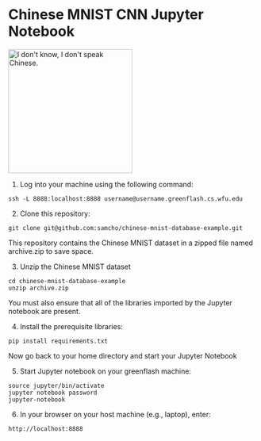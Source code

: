 # Chinese MNIST CNN Jupyter Notebook 

<img src="https://i.redd.it/us20649d73wz.jpg" alt="I don't know, I don't speak Chinese." width="250"/>

1. Log into your machine using the following command:
```
ssh -L 8888:localhost:8888 username@username.greenflash.cs.wfu.edu
```

2. Clone this repository:
```
git clone git@github.com:samcho/chinese-mnist-database-example.git
```

This repository contains the Chinese MNIST dataset in a zipped file named archive.zip to save space.

3. Unzip the Chinese MNIST dataset
```
cd chinese-mnist-database-example
unzip archive.zip
```

You must also ensure that all of the libraries imported by the Jupyter notebook are present.

4. Install the prerequisite libraries:
```
pip install requirements.txt 
```

Now go back to your home directory and start your Jupyter Notebook

5. Start Jupyter notebook on your greenflash machine:
```
source jupyter/bin/activate
jupyter notebook password
jupyter-notebook
```

6. In your browser on your host machine (e.g., laptop), enter:
```
http://localhost:8888
```

